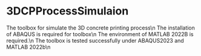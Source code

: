 # 3DCPProcessSimulaion
The toolbox for simulate the 3D concrete printing process\n
The installation of ABAQUS is required for toolbox\n
The environment of MATLAB 2022B is required.\n
The toolbox is tested successfully under ABAQUS2023 and MATLAB 2022b\n

